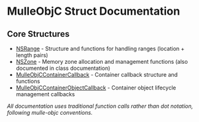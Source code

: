 # MulleObjC Struct Documentation

## Core Structures

* [NSRange](NSRange.md) - Structure and functions for handling ranges (location + length pairs)
* [NSZone](NSZone.md) - Memory zone allocation and management functions (also documented in class documentation)
* [MulleObjCContainerCallback](MulleObjCContainerCallback.md) - Container callback structure and functions
* [MulleObjCContainerObjectCallback](MulleObjCContainerObjectCallback.md) - Container object lifecycle management callbacks

_All documentation uses traditional function calls rather than dot notation, following mulle-objc conventions._

